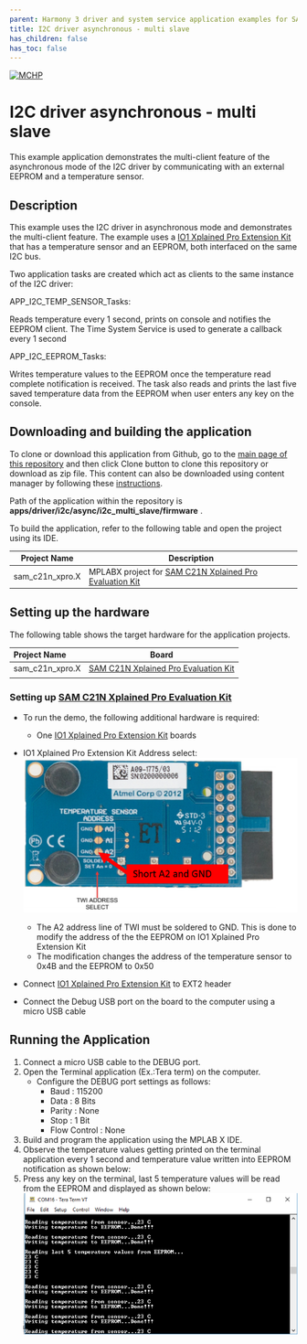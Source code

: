 ```yaml
---
parent: Harmony 3 driver and system service application examples for SAM C20/C21 family
title: I2C driver asynchronous - multi slave 
has_children: false
has_toc: false
---
```


[![MCHP](https://www.microchip.com/ResourcePackages/Microchip/assets/dist/images/logo.png)](https://www.microchip.com)

# I2C driver asynchronous - multi slave

This example application demonstrates the multi-client feature of the asynchronous mode of the I2C driver by communicating with an external EEPROM and a temperature sensor.

## Description

This example uses the I2C driver in asynchronous mode and demonstrates the multi-client feature. The example uses a [IO1 Xplained Pro Extension Kit](https://www.microchip.com/developmenttools/ProductDetails/ATIO1-XPRO) that has a temperature sensor and an EEPROM, both interfaced on the same I2C bus.

Two application tasks are created which act as clients to the same instance of the I2C driver:

APP_I2C_TEMP_SENSOR_Tasks:

Reads temperature every 1 second, prints on console and notifies the EEPROM client. The Time System Service is used to generate a callback every 1 second

APP_I2C_EEPROM_Tasks:

Writes temperature values to the EEPROM once the temperature read complete notification is received. The task also reads and prints the last five saved temperature data from the EEPROM when user enters any key on the console.

## Downloading and building the application

To clone or download this application from Github, go to the [main page of this repository](https://github.com/Microchip-MPLAB-Harmony/core_apps_sam_c20_c21) and then click Clone button to clone this repository or download as zip file.
This content can also be downloaded using content manager by following these [instructions](https://github.com/Microchip-MPLAB-Harmony/contentmanager/wiki).

Path of the application within the repository is **apps/driver/i2c/async/i2c_multi_slave/firmware** .

To build the application, refer to the following table and open the project using its IDE.

| Project Name      | Description                                    |
| ----------------- | ---------------------------------------------- |
| sam_c21n_xpro.X | MPLABX project for [SAM C21N Xplained Pro Evaluation Kit](https://www.microchip.com/developmenttools/ProductDetails/atsamc21n-xpro) |

## Setting up the hardware

The following table shows the target hardware for the application projects.

| Project Name| Board|
|:---------|:---------:|
| sam_c21n_xpro.X | [SAM C21N Xplained Pro Evaluation Kit](https://www.microchip.com/developmenttools/ProductDetails/atsamc21n-xpro) |
|||

### Setting up [SAM C21N Xplained Pro Evaluation Kit](https://www.microchip.com/developmenttools/ProductDetails/atsamc21n-xpro)

- To run the demo, the following additional hardware is required:
  - One [IO1 Xplained Pro Extension Kit](https://www.microchip.com/developmenttools/ProductDetails/ATIO1-XPRO) boards
- IO1 Xplained Pro Extension Kit Address select:
  ![Address Select](images/io1_xplained_address_sel.png)
  - The A2 address line of TWI must be soldered to GND. This is done to modify the address of the the EEPROM on IO1 Xplained Pro Extension Kit
  - The modification changes the address of the temperature sensor to 0x4B and the EEPROM to 0x50

- Connect [IO1 Xplained Pro Extension Kit](https://www.microchip.com/developmenttools/ProductDetails/ATIO1-XPRO) to EXT2 header
- Connect the Debug USB port on the board to the computer using a micro USB cable

## Running the Application

1. Connect a micro USB cable to the DEBUG port.
2. Open the Terminal application (Ex.:Tera term) on the computer.
   - Configure the DEBUG port settings as follows:
     - Baud : 115200
     - Data : 8 Bits
     - Parity : None
     - Stop : 1 Bit
     - Flow Control : None
3. Build and program the application using the MPLAB X IDE.
4. Observe the temperature values getting printed on the terminal application every 1 second and temperature value written into EEPROM notification as shown below:
5. Press any key on the terminal, last 5 temperature values will be read from the EEPROM and displayed as shown below:
  ![Output](images/output.png)
